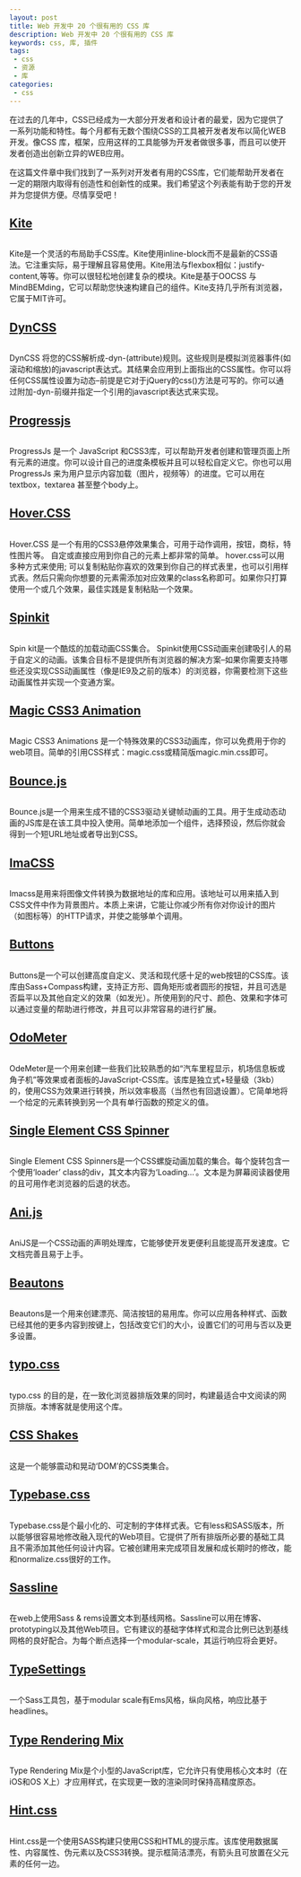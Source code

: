 ```yaml
---
layout: post
title: Web 开发中 20 个很有用的 CSS 库
description: Web 开发中 20 个很有用的 CSS 库
keywords: css, 库, 插件
tags:
 - css
 - 资源
 - 库
categories:
 - css
---
```


在过去的几年中，CSS已经成为一大部分开发者和设计者的最爱，因为它提供了一系列功能和特性。每个月都有无数个围绕CSS的工具被开发者发布以简化WEB开发。像CSS 库，框架，应用这样的工具能够为开发者做很多事，而且可以使开发者创造出创新立异的WEB应用。

在这篇文件章中我们找到了一系列对开发者有用的CSS库，它们能帮助开发者在一定的期限内取得有创造性和创新性的成果。我们希望这个列表能有助于您的开发并为您提供方便。尽情享受吧！

## [Kite](http://hiloki.github.io/kitecss/)

<img src="/images/img/css-library-kite.jpg" alt="">

Kite是一个灵活的布局助手CSS库。Kite使用inline-block而不是最新的CSS语法。它注重实际，易于理解且容易使用。Kite用法与flexbox相似：justify-content,等等。你可以很轻松地创建复杂的模块。Kite是基于OOCSS 与 MindBEMding，它可以帮助您快速构建自己的组件。Kite支持几乎所有浏览器，它属于MIT许可。

<!-- more -->

## [DynCSS](http://www.vittoriozaccaria.net/dyn-css/#what-is-it)

<img src="/images/img/css-library-dyncss.jpg" alt="">

DynCSS 将您的CSS解析成-dyn-(attribute)规则。这些规则是模拟浏览器事件(如滚动和缩放)的javascript表达式。其结果会应用到上面指出的CSS属性。你可以将任何CSS属性设置为动态–前提是它对于jQuery的css()方法是可写的。你可以通过附加-dyn-前缀并指定一个引用的javascript表达式来实现。


## [Progressjs](http://usablica.github.io/progress.js/)

<img src="/images/img/css-library-progressjs.jpg" alt="">

ProgressJs 是一个 JavaScript 和CSS3库，可以帮助开发者创建和管理页面上所有元素的进度。你可以设计自己的进度条模板并且可以轻松自定义它。你也可以用ProgressJs 来为用户显示内容加载（图片，视频等）的进度。它可以用在textbox，textarea 甚至整个body上。


## [Hover.CSS](http://ianlunn.github.io/Hover/)

<img src="/images/img/css-library-hovercss.jpg" alt="">

Hover.CSS 是一个有用的CSS3悬停效果集合，可用于动作调用，按钮，商标，特性图片等。 自定或直接应用到你自己的元素上都非常的简单。 hover.css可以用多种方式来使用; 可以复制粘贴你喜欢的效果到你自己的样式表里，也可以引用样式表。然后只需向你想要的元素需添加对应效果的class名称即可。如果你只打算使用一个或几个效果，最佳实践是复制粘贴一个效果。


## [Spinkit](http://tobiasahlin.com/spinkit/)

<img src="/images/img/css-library-spinkit.jpg" alt="">

Spin kit是一个酷炫的加载动画CSS集合。 Spinkit使用CSS动画来创建吸引人的易于自定义的动画。该集合目标不是提供所有浏览器的解决方案–如果你需要支持哪些还没实现CSS动画属性（像是IE9及之前的版本）的浏览器，你需要检测下这些动画属性并实现一个变通方案。


## [Magic CSS3 Animation](http://www.minimamente.com/example/magic_animations/)

<img src="/images/img/css-library-magic-css3.jpg" alt="">

Magic CSS3 Animations 是一个特殊效果的CSS3动画库，你可以免费用于你的web项目。简单的引用CSS样式：magic.css或精简版magic.min.css即可。


## [Bounce.js](http://bouncejs.com/)

<img src="/images/img/css-library-bouncejs.jpg" alt="">

Bounce.js是一个用来生成不错的CSS3驱动关键帧动画的工具。用于生成动态动画的JS库是在该工具中投入使用。简单地添加一个组件，选择预设，然后你就会得到一个短URL地址或者导出到CSS。

## [ImaCSS](https://github.com/akoenig/imacss)

<img src="/images/img/css-library-imacss.jpg" alt="">

Imacss是用来将图像文件转换为数据地址的库和应用。该地址可以用来插入到CSS文件中作为背景图片。本质上来讲，它能让你减少所有你对你设计的图片（如图标等）的HTTP请求，并使之能够单个调用。

## [Buttons](http://alexwolfe.github.io/Buttons/)

<img src="/images/img/css-library-buttons.jpg" alt="">

Buttons是一个可以创建高度自定义、灵活和现代感十足的web按钮的CSS库。该库由Sass+Compass构建，支持正方形、圆角矩形或者圆形的按钮，并且可选是否扁平以及其他自定义的效果（如发光）。所使用到的尺寸、颜色、效果和字体可以通过变量的帮助进行修改，并且可以非常容易的进行扩展。

## [OdoMeter](http://github.hubspot.com/odometer/docs/welcome/)

<img src="/images/img/css-library-odometer.jpg" alt="">

OdeMeter是一个用来创建一些我们比较熟悉的如“汽车里程显示，机场信息板或角子机”等效果或者面板的JavaScript-CSS库。该库是独立式+轻量级（3kb）的，使用CSS为效果进行转换，所以效率极高（当然也有回退设置）。它简单地将一个给定的元素转换到另一个具有单行函数的预定义的值。

## [Single Element CSS Spinner](http://projects.lukehaas.me/css-loaders/)

<img src="/images/img/css-library-single-element-css-spinner.jpg" alt="">


Single Element CSS Spinners是一个CSS螺旋动画加载的集合。每个旋转包含一个使用‘loader’ class的div，其文本内容为‘Loading…’。文本是为屏幕阅读器使用的且可用作老浏览器的后退的状态。

## [Ani.js](http://anijs.github.io/)

<img src="/images/img/css-library-anijs.jpg" alt="">


AniJS是一个CSS动画的声明处理库，它能够使开发更便利且能提高开发速度。它文档完善且易于上手。

## [Beautons](http://csswizardry.com/beautons/)

<img src="/images/img/css-library-beautons.jpg" alt="">

Beautons是一个用来创建漂亮、简洁按钮的易用库。你可以应用各种样式、函数已经其他的更多内容到按键上，包括改变它们的大小，设置它们的可用与否以及更多设置。

## [typo.css](http://typo.sofi.sh/)

<img src="/images/img/css-library-typo.jpg" alt="">

typo.css 的目的是，在一致化浏览器排版效果的同时，构建最适合中文阅读的网页排版。本博客就是使用这个库。

## [CSS Shakes](http://elrumordelaluz.github.io/csshake/)

<img src="/images/img/css-library-cssshakes.jpg" alt="">

这是一个能够震动和晃动‘DOM’的CSS类集合。

## [Typebase.css](http://devinhunt.github.io/typebase.css/)

<img src="/images/img/css-library-typebasecss.jpg" alt="">

Typebase.css是个最小化的、可定制的字体样式表。它有less和SASS版本，所以能够很容易地修改融入现代的Web项目。它提供了所有排版所必要的基础工具且不需添加其他任何设计内容。它被创建用来完成项目发展和成长期时的修改，能和normalize.css很好的工作。

## [Sassline](https://sassline.com/)

<img src="/images/img/css-library-sassline.jpg" alt="">

在web上使用Sass & rems设置文本到基线网格。Sassline可以用在博客、prototyping以及其他Web项目。它有建议的基础字体样式和混合比例已达到基线网格的良好配合。为每个断点选择一个modular-scale，其运行响应将会更好。

## [TypeSettings](http://typesettings.io/)

<img src="/images/img/css-library-typesettings.jpg" alt="">

一个Sass工具包，基于modular scale有Ems风格，纵向风格，响应比基于headlines。

## [Type Rendering Mix](http://typerendering.com/)

<img src="/images/img/css-library-type-rendering-mix.jpg" alt="">

Type Rendering Mix是个小型的JavaScript库，它允许只有使用核心文本时（在iOS和OS X上）才应用样式，在实现更一致的渲染同时保持高精度原态。

## [Hint.css](http://kushagragour.in/lab/hint/)

<img src="/images/img/css-library-hintcss.jpg" alt="">

Hint.css是一个使用SASS构建只使用CSS和HTML的提示库。该库使用数据属性、内容属性、伪元素以及CSS3转换。提示框简洁漂亮，有箭头且可放置在父元素的任何一边。